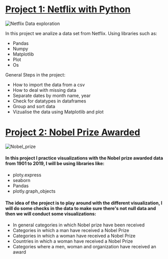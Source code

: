 # [Project 1: Netflix with Python](https://github.com/Fyevenes90/Netflix_python)
![Netflix Data exploration](https://github.com/Fyevenes90/Netflix_python/assets/28694631/14bbb017-9eac-4993-83fd-c4cfdb7fbe2e)


In this project we analize a data set from Netflix. Using libraries such as:
* Pandas
* Numpy
* Matplotlib
* Plot
* Os

General Steps in the project:
* How to import the data from a csv
* How to deal with missing data
* Separate dates by month name, year
* Check for datatypes in dataframes
* Group and sort data
* Vizualise the data using Matplotlib and plot






# [Project 2: Nobel Prize Awarded ](https://github.com/Fyevenes90/Nobel-Prize_Awarded_from_1901_to_2019)
![Nobel_prize](https://user-images.githubusercontent.com/28694631/172492250-a002abf9-ddf3-4905-93a4-67a6e0f43a53.JPG)

#### In this project I practice visualizations with the Nobel prize awarded data from 1901 to 2019, I will be using libraries like:
  - ploty.express
  - seaborn
  - Pandas
  - plotly.graph_objects

#### The idea of the project is to play around with the different visualization, I will do some checks in the data to make sure there's not null data and then we will conduct some visualizations:
  - In general categories in which Nobel prize have been received
  - Categories in which a man have received a Nobel Prize
  - Categories in which a woman have received a Nobel Prize
  - Countries in which a woman have received a Nobel Prize
  - Categories where a men, woman and organization have received an award



